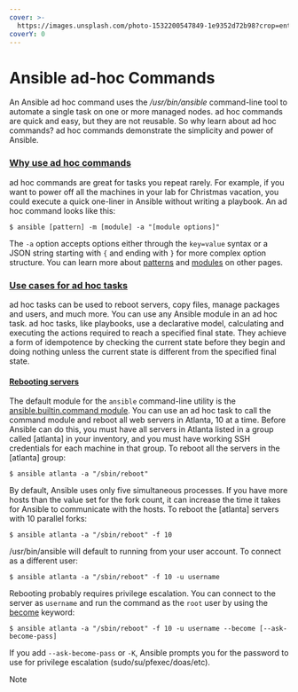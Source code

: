 ```yaml
---
cover: >-
  https://images.unsplash.com/photo-1532200547849-1e9352d72b98?crop=entropy&cs=srgb&fm=jpg&ixid=M3wxOTcwMjR8MHwxfHNlYXJjaHw0fHxjb21tYW5kc3xlbnwwfHx8fDE3Mjk0ODY0NTR8MA&ixlib=rb-4.0.3&q=85
coverY: 0
---
```


# Ansible ad-hoc Commands

An Ansible ad hoc command uses the _/usr/bin/ansible_ command-line tool to automate a single task on one or more managed nodes. ad hoc commands are quick and easy, but they are not reusable. So why learn about ad hoc commands? ad hoc commands demonstrate the simplicity and power of Ansible.

### [Why use ad hoc commands](https://docs.ansible.com/ansible/latest/command\_guide/intro\_adhoc.html#id4)

ad hoc commands are great for tasks you repeat rarely. For example, if you want to power off all the machines in your lab for Christmas vacation, you could execute a quick one-liner in Ansible without writing a playbook. An ad hoc command looks like this:

```
$ ansible [pattern] -m [module] -a "[module options]"
```

The `-a` option accepts options either through the `key=value` syntax or a JSON string starting with `{` and ending with `}` for more complex option structure. You can learn more about [patterns](https://docs.ansible.com/ansible/latest/inventory\_guide/intro\_patterns.html#intro-patterns) and [modules](https://docs.ansible.com/ansible/latest/plugins/module.html#module-plugins) on other pages.

### [Use cases for ad hoc tasks](https://docs.ansible.com/ansible/latest/command\_guide/intro\_adhoc.html#id5)

ad hoc tasks can be used to reboot servers, copy files, manage packages and users, and much more. You can use any Ansible module in an ad hoc task. ad hoc tasks, like playbooks, use a declarative model, calculating and executing the actions required to reach a specified final state. They achieve a form of idempotence by checking the current state before they begin and doing nothing unless the current state is different from the specified final state.

#### [Rebooting servers](https://docs.ansible.com/ansible/latest/command\_guide/intro\_adhoc.html#id6)

The default module for the `ansible` command-line utility is the [ansible.builtin.command module](https://docs.ansible.com/ansible/latest/collections/ansible/builtin/command\_module.html#command-module). You can use an ad hoc task to call the command module and reboot all web servers in Atlanta, 10 at a time. Before Ansible can do this, you must have all servers in Atlanta listed in a group called \[atlanta] in your inventory, and you must have working SSH credentials for each machine in that group. To reboot all the servers in the \[atlanta] group:

```
$ ansible atlanta -a "/sbin/reboot"
```

By default, Ansible uses only five simultaneous processes. If you have more hosts than the value set for the fork count, it can increase the time it takes for Ansible to communicate with the hosts. To reboot the \[atlanta] servers with 10 parallel forks:

```
$ ansible atlanta -a "/sbin/reboot" -f 10
```

/usr/bin/ansible will default to running from your user account. To connect as a different user:

```
$ ansible atlanta -a "/sbin/reboot" -f 10 -u username
```

Rebooting probably requires privilege escalation. You can connect to the server as `username` and run the command as the `root` user by using the [become](https://docs.ansible.com/ansible/latest/playbook\_guide/playbooks\_privilege\_escalation.html#become) keyword:

```
$ ansible atlanta -a "/sbin/reboot" -f 10 -u username --become [--ask-become-pass]
```

If you add `--ask-become-pass` or `-K`, Ansible prompts you for the password to use for privilege escalation (sudo/su/pfexec/doas/etc).

Note
